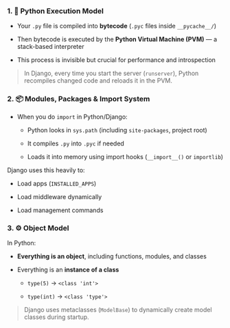 ### 1. 🧠 **Python Execution Model**

- Your `.py` file is compiled into **bytecode** (`.pyc` files inside `__pycache__/`)
    
- Then bytecode is executed by the **Python Virtual Machine (PVM)** — a stack-based interpreter
    
- This process is invisible but crucial for performance and introspection
    

> In Django, every time you start the server (`runserver`), Python recompiles changed code and reloads it in the PVM.


### 2. 📦 **Modules, Packages & Import System**

- When you do `import` in Python/Django:
    
    - Python looks in `sys.path` (including `site-packages`, project root)
        
    - It compiles `.py` into `.pyc` if needed
        
    - Loads it into memory using import hooks (`__import__()` or `importlib`)
        

Django uses this heavily to:

- Load apps (`INSTALLED_APPS`)
    
- Load middleware dynamically
    
- Load management commands



### 3. ⚙️ **Object Model**

In Python:

- **Everything is an object**, including functions, modules, and classes
    
- Everything is an **instance of a class**
    
    - `type(5)` → `<class 'int'>`
        
    - `type(int)` → `<class 'type'>`
        

> Django uses metaclasses (`ModelBase`) to dynamically create model classes during startup.